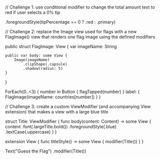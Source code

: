 // Challenge 1: use conditional modifier to change the total amount text to red if user selects a 0% tip

.foregroundStyle(tipPercentage == 0 ? .red : .primary)


// Challenge 2: replace the Image view used for flags with a new FlagImage() view that renders one flag image using the defined modifiers

public struct FlagImage: View {
    var imageName: String
    
    public var body: some View {
        Image(imageName)
            .clipShape(.capsule)
            .shadow(radius: 5)
    }
}

ForEach(0..<3) { number in
  Button {
    flagTapped(number)
  } label: {
    FlagImage(imageName: countries[number])
  }
}


// Challenge 3: create a custom ViewModifier (and accompanying View extension) that makes a view with a large blue title

struct Title: ViewModifier {
    func body(content: Content) -> some View {
        content
            .font(.largeTitle.bold())
            .foregroundStyle(.blue)
            .textCase(.uppercase)
    }
}

extension View {
    func titleStyle() -> some View {
        modifier(Title())
    }
}

Text("Guess the Flag")
  .modifier(Title())
